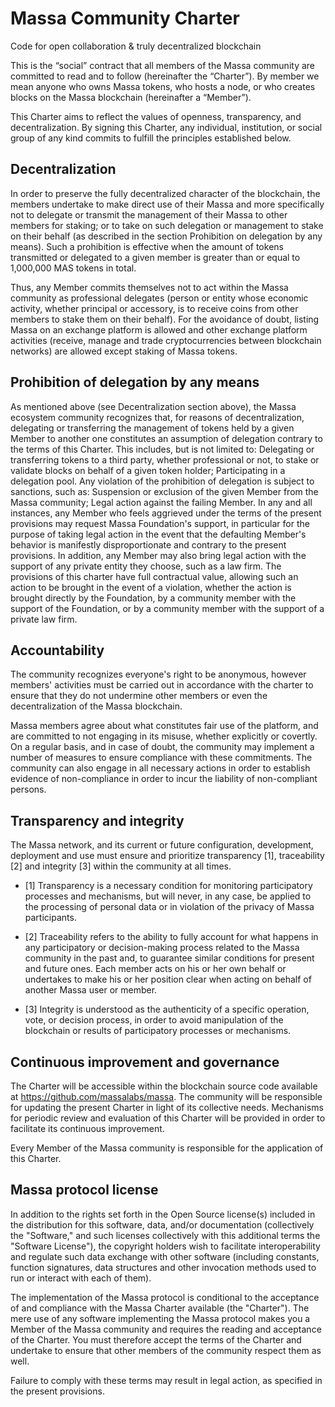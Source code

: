 # Massa Community Charter

Code for open collaboration & truly decentralized blockchain

This is the “social” contract that all members of the Massa community are committed to read and to follow (hereinafter the “Charter”). By member we mean anyone who owns Massa tokens, who hosts a node, or who creates blocks on the Massa blockchain (hereinafter a “Member”).

This Charter aims to reflect the values of openness, transparency, and decentralization. By signing this Charter, any individual, institution, or social group of any kind commits to fulfill the principles established below. 

## Decentralization

In order to preserve the fully decentralized character of the blockchain, the members undertake to make direct use of their Massa and more specifically not to delegate or transmit the management of their Massa to other members for staking; or to take on such delegation or management to stake on their behalf (as described in the section Prohibition on delegation by any means). Such a prohibition is effective when the amount of tokens transmitted or delegated to a given member is greater than or equal to 1,000,000 MAS tokens in total.


Thus, any Member commits themselves not to act within the Massa community as professional delegates (person or entity whose economic activity, whether principal or accessory, is to receive coins from other members to stake them on their behalf). For the avoidance of doubt, listing Massa on an exchange platform is allowed and other exchange platform activities (receive, manage and trade cryptocurrencies between blockchain networks) are allowed except staking of Massa tokens.

## Prohibition of delegation by any means 

As mentioned above (see Decentralization section above), the Massa ecosystem community recognizes that, for reasons of decentralization, delegating or transferring the management of tokens held by a given Member to another one constitutes an assumption of delegation contrary to the terms of this Charter. This includes, but is not limited to:
Delegating or transferring tokens to a third party, whether professional or not, to stake or validate blocks on behalf of a given token holder;
Participating in a delegation pool.
Any violation of the prohibition of delegation is subject to sanctions, such as:
Suspension or exclusion of the given Member from the Massa community;
Legal action against the failing Member.
In any and all instances, any Member who feels aggrieved under the terms of the present provisions may request Massa Foundation's support, in particular for the purpose of taking legal action in the event that the defaulting Member's behavior is manifestly disproportionate and contrary to the present provisions. 
In addition, any Member may also bring legal action with the support of any private entity they choose, such as a law firm. The provisions of this charter have full contractual value, allowing such an action to be brought in the event of a violation, whether the action is brought directly by the Foundation, by a community member with the support of the Foundation, or by a community member with the support of a private law firm.

## Accountability

The community recognizes everyone's right to be anonymous, however members' activities must be carried out in accordance with the charter to ensure that they do not undermine other members or even the decentralization of the Massa blockchain.

Massa members agree about what constitutes fair use of the platform, and are committed to not engaging in its misuse, whether explicitly or covertly. On a regular basis, and in case of doubt, the community may implement a number of measures to ensure compliance with these commitments. The community can also engage in all necessary actions in order to establish evidence of non-compliance in order to incur the liability of non-compliant persons. 

## Transparency and integrity

The Massa network, and its current or future configuration, development, deployment and use must ensure and prioritize transparency [1], traceability [2] and integrity [3] within the community at all times.

* [1] Transparency is a necessary condition for monitoring participatory processes and mechanisms, but will never, in any case, be applied to the processing of personal data or in violation of the privacy of Massa participants. 

* [2] Traceability refers to the ability to fully account for what happens in any participatory or decision-making process related to the Massa community in the past and, to guarantee similar conditions for present and future ones. Each member acts on his or her own behalf or undertakes to make his or her position clear when acting on behalf of another Massa user or member. 

* [3] Integrity is understood as the authenticity of a specific operation, vote, or decision process, in order to avoid manipulation of the blockchain or results of participatory processes or mechanisms.

## Continuous improvement and governance

The Charter will be accessible within the blockchain source code available at https://github.com/massalabs/massa. The community will be responsible for updating the present Charter in light of its collective needs. Mechanisms for periodic review and evaluation of this Charter will be provided in order to facilitate its continuous improvement.

Every Member of the Massa community is responsible for the application of this Charter.

## Massa protocol license

In addition to the rights set forth in the Open Source license(s) included in the distribution for this software, data, and/or documentation (collectively the "Software," and such licenses collectively with this additional terms the "Software License"), the copyright holders wish to facilitate interoperability and regulate such data exchange with other software (including constants, function signatures, data structures and other invocation methods used to run or interact with each of them).

The implementation of the Massa protocol is conditional to the acceptance of and compliance with the Massa Charter available (the "Charter"). The mere use of any software implementing the Massa protocol makes you a Member of the Massa community and requires the reading and acceptance of the Charter. You must therefore accept the terms of the Charter and undertake to ensure that other members of the community respect them as well. 

Failure to comply with these terms may result in legal action, as specified in the present provisions.
